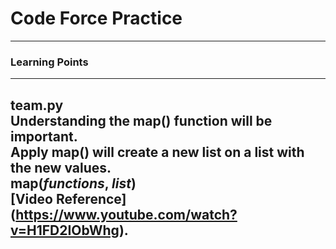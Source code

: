 # Code Force Practice
---
### Learning Points
---
team.py  
Understanding the map() function will be important.  
Apply map() will create a new list on a list with the new values.  
map(<i>functions</i>, <i>list</i>)  
[Video Reference] (https://www.youtube.com/watch?v=H1FD2IObWhg).  
---